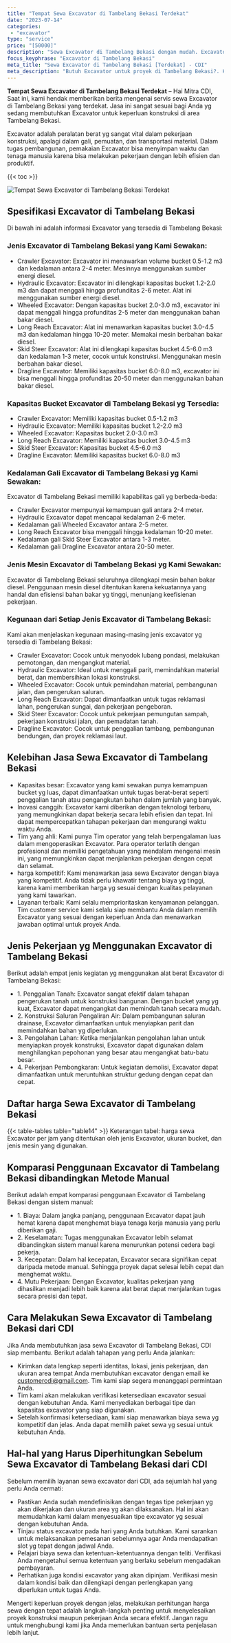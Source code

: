 ```yaml
---
title: "Tempat Sewa Excavator di Tambelang Bekasi Terdekat"
date: "2023-07-14"
categories:
 - "excavator"
type: "service"
price: "[50000]"
description: "Sewa Excavator di Tambelang Bekasi dengan mudah. Excavator unggulan untuk proyek konstruksi yang membutuhkan peralatan profesional dengan performa optimal. Hubungi kami segera."
focus_keyphrase: "Excavator di Tambelang Bekasi"
meta_title: "Sewa Excavator di Tambelang Bekasi [Terdekat] - CDI"
meta_description: "Butuh Excavator untuk proyek di Tambelang Bekasi?. Kami hadirkan Excavator berkualitas untuk menyelesaikan pekerjaan. Promo menarik tersedia."
---
```


**Tempat Sewa Excavator di Tambelang Bekasi Terdekat** – Hai Mitra CDI, Saat ini, kami hendak memberikan berita mengenai servis sewa Excavator di Tambelang Bekasi yang terdekat. Jasa ini sangat sesuai bagi Anda yg sedang membutuhkan Excavator untuk keperluan konstruksi di area Tambelang Bekasi.

Excavator adalah peralatan berat yg sangat vital dalam pekerjaan konstruksi, apalagi dalam gali, pemuatan, dan transportasi material. Dalam tugas pembangunan, pemakaian Excavator bisa menyimpan waktu dan tenaga manusia karena bisa melakukan pekerjaan dengan lebih efisien dan produktif.

{{< toc >}}

![Tempat Sewa Excavator di Tambelang Bekasi Terdekat](/images/excavator/excavator-15.jpg)

## Spesifikasi Excavator di Tambelang Bekasi

Di bawah ini adalah informasi Excavator yang tersedia di Tambelang Bekasi:

### Jenis Excavator di Tambelang Bekasi yang Kami Sewakan:

*   Crawler Excavator: Excavator ini menawarkan volume bucket 0.5-1.2 m3 dan kedalaman antara 2-4 meter. Mesinnya menggunakan sumber energi diesel.
*   Hydraulic Excavator: Excavator ini dilengkapi kapasitas bucket 1.2-2.0 m3 dan dapat menggali hingga profunditas 2-6 meter. Alat ini menggunakan sumber energi diesel.
*   Wheeled Excavator: Dengan kapasitas bucket 2.0-3.0 m3, excavator ini dapat menggali hingga profunditas 2-5 meter dan menggunakan bahan bakar diesel.
*   Long Reach Excavator: Alat ini menawarkan kapasitas bucket 3.0-4.5 m3 dan kedalaman hingga 10-20 meter. Memakai mesin berbahan bakar diesel.
*   Skid Steer Excavator: Alat ini dilengkapi kapasitas bucket 4.5-6.0 m3 dan kedalaman 1-3 meter, cocok untuk konstruksi. Menggunakan mesin berbahan bakar diesel.
*   Dragline Excavator: Memiliki kapasitas bucket 6.0-8.0 m3, excavator ini bisa menggali hingga profunditas 20-50 meter dan menggunakan bahan bakar diesel.

### Kapasitas Bucket Excavator di Tambelang Bekasi yg Tersedia:

*   Crawler Excavator: Memiliki kapasitas bucket 0.5-1.2 m3
*   Hydraulic Excavator: Memiliki kapasitas bucket 1.2-2.0 m3
*   Wheeled Excavator: Kapasitas bucket 2.0-3.0 m3
*   Long Reach Excavator: Memiliki kapasitas bucket 3.0-4.5 m3
*   Skid Steer Excavator: Kapasitas bucket 4.5-6.0 m3
*   Dragline Excavator: Memiliki kapasitas bucket 6.0-8.0 m3

### Kedalaman Gali Excavator di Tambelang Bekasi yg Kami Sewakan:

Excavator di Tambelang Bekasi memiliki kapabilitas gali yg berbeda-beda:

*   Crawler Excavator mempunyai kemampuan gali antara 2-4 meter.
*   Hydraulic Excavator dapat mencapai kedalaman 2-6 meter.
*   Kedalaman gali Wheeled Excavator antara 2-5 meter.
*   Long Reach Excavator bisa menggali hingga kedalaman 10-20 meter.
*   Kedalaman gali Skid Steer Excavator antara 1-3 meter.
*   Kedalaman gali Dragline Excavator antara 20-50 meter.

### Jenis Mesin Excavator di Tambelang Bekasi yg Kami Sewakan:

Excavator di Tambelang Bekasi seluruhnya dilengkapi mesin bahan bakar diesel. Penggunaan mesin diesel ditentukan karena kekuatannya yang handal dan efisiensi bahan bakar yg tinggi, menunjang keefisienan pekerjaan.

### Kegunaan dari Setiap Jenis Excavator di Tambelang Bekasi:

Kami akan menjelaskan kegunaan masing-masing jenis excavator yg tersedia di Tambelang Bekasi:

*   Crawler Excavator: Cocok untuk menyodok lubang pondasi, melakukan pemotongan, dan mengangkut material.
*   Hydraulic Excavator: Ideal untuk menggali parit, memindahkan material berat, dan membersihkan lokasi konstruksi.
*   Wheeled Excavator: Cocok untuk pemindahan material, pembangunan jalan, dan pengerukan saluran.
*   Long Reach Excavator: Dapat dimanfaatkan untuk tugas reklamasi lahan, pengerukan sungai, dan pekerjaan pengeboran.
*   Skid Steer Excavator: Cocok untuk pekerjaan pemungutan sampah, pekerjaan konstruksi jalan, dan pemadatan tanah.
*   Dragline Excavator: Cocok untuk penggalian tambang, pembangunan bendungan, dan proyek reklamasi laut.

## Kelebihan Jasa Sewa Excavator di Tambelang Bekasi

*   Kapasitas besar: Excavator yang kami sewakan punya kemampuan bucket yg luas, dapat dimanfaatkan untuk tugas berat-berat seperti penggalian tanah atau pengangkutan bahan dalam jumlah yang banyak.
*   Inovasi canggih: Excavator kami diberikan dengan teknologi terbaru, yang memungkinkan dapat bekerja secara lebih efisien dan tepat. Ini dapat mempercepatkan tahapan pekerjaan dan mengurangi waktu waktu Anda.
*   Tim yang ahli: Kami punya Tim operator yang telah berpengalaman luas dalam mengoperasikan Excavator. Para operator terlatih dengan profesional dan memiliki pengetahuan yang mendalam mengenai mesin ini, yang memungkinkan dapat menjalankan pekerjaan dengan cepat dan selamat.
*   harga kompetitif: Kami menawarkan jasa sewa Excavator dengan biaya yang kompetitif. Anda tidak perlu khawatir tentang biaya yg tinggi, karena kami memberikan harga yg sesuai dengan kualitas pelayanan yang kami tawarkan.
*   Layanan terbaik: Kami selalu memprioritaskan kenyamanan pelanggan. Tim customer service kami selalu siap membantu Anda dalam memilih Excavator yang sesuai dengan keperluan Anda dan menawarkan jawaban optimal untuk proyek Anda.

## Jenis Pekerjaan yg Menggunakan Excavator di Tambelang Bekasi

Berikut adalah empat jenis kegiatan yg menggunakan alat berat Excavator di Tambelang Bekasi:

*   1\. Penggalian Tanah: Excavator sangat efektif dalam tahapan pengerukan tanah untuk konstruksi bangunan. Dengan bucket yang yg kuat, Excavator dapat mengangkat dan memindah tanah secara mudah.
*   2\. Konstruksi Saluran Pengaliran Air: Dalam pembangunan saluran drainase, Excavator dimanfaatkan untuk menyiapkan parit dan memindahkan bahan yg diperlukan.
*   3\. Pengolahan Lahan: Ketika menjalankan pengolahan lahan untuk menyiapkan proyek konstruksi, Excavator dapat digunakan dalam menghilangkan pepohonan yang besar atau mengangkat batu-batu besar.
*   4\. Pekerjaan Pembongkaran: Untuk kegiatan demolisi, Excavator dapat dimanfaatkan untuk meruntuhkan struktur gedung dengan cepat dan cepat.

## Daftar harga Sewa Excavator di Tambelang Bekasi

{{< table-tables table="table14" >}} Keterangan tabel: harga sewa Excavator per jam yang ditentukan oleh jenis Excavator, ukuran bucket, dan jenis mesin yang digunakan. 

## Komparasi Penggunaan Excavator di Tambelang Bekasi dibandingkan Metode Manual

Berikut adalah empat komparasi penggunaan Excavator di Tambelang Bekasi dengan sistem manual:

*   1\. Biaya: Dalam jangka panjang, penggunaan Excavator dapat jauh hemat karena dapat menghemat biaya tenaga kerja manusia yang perlu diberikan gaji.
*   2\. Keselamatan: Tugas menggunakan Excavator lebih selamat dibandingkan sistem manual karena menurunkan potensi cedera bagi pekerja.
*   3\. Kecepatan: Dalam hal kecepatan, Excavator secara signifikan cepat daripada metode manual. Sehingga proyek dapat selesai lebih cepat dan menghemat waktu.
*   4\. Mutu Pekerjaan: Dengan Excavator, kualitas pekerjaan yang dihasilkan menjadi lebih baik karena alat berat dapat menjalankan tugas secara presisi dan tepat.

## Cara Melakukan Sewa Excavator di Tambelang Bekasi dari CDI

Jika Anda membutuhkan jasa sewa Excavator di Tambelang Bekasi, CDI siap membantu. Berikut adalah tahapan yang perlu Anda jalankan:

*   Kirimkan data lengkap seperti identitas, lokasi, jenis pekerjaan, dan ukuran area tempat Anda membutuhkan excavator dengan email ke customercdi@gmail.com. Tim kami siap segera menanggapi permintaan Anda.
*   Tim kami akan melakukan verifikasi ketersediaan excavator sesuai dengan kebutuhan Anda. Kami menyediakan berbagai tipe dan kapasitas excavator yang siap digunakan.
*   Setelah konfirmasi ketersediaan, kami siap menawarkan biaya sewa yg kompetitif dan jelas. Anda dapat memilih paket sewa yg sesuai untuk kebutuhan Anda.

## Hal-hal yang Harus Diperhitungkan Sebelum Sewa Excavator di Tambelang Bekasi dari CDI

Sebelum memilih layanan sewa excavator dari CDI, ada sejumlah hal yang perlu Anda cermati:

*   Pastikan Anda sudah mendefinisikan dengan tegas tipe pekerjaan yg akan dikerjakan dan ukuran area yg akan dilaksanakan. Hal ini akan memudahkan kami dalam menyesuaikan tipe excavator yg sesuai dengan kebutuhan Anda.
*   Tinjau status excavator pada hari yang Anda butuhkan. Kami sarankan untuk melaksanakan pemesanan sebelumnya agar Anda mendapatkan slot yg tepat dengan jadwal Anda.
*   Pelajari biaya sewa dan ketentuan-ketentuannya dengan teliti. Verifikasi Anda mengetahui semua ketentuan yang berlaku sebelum mengadakan pembayaran.
*   Perhatikan juga kondisi excavator yang akan dipinjam. Verifikasi mesin dalam kondisi baik dan dilengkapi dengan perlengkapan yang diperlukan untuk tugas Anda.

Mengerti keperluan proyek dengan jelas, melakukan perhitungan harga sewa dengan tepat adalah langkah-langkah penting untuk menyelesaikan proyek konstruksi maupun pekerjaan Anda secara efektif. Jangan ragu untuk menghubungi kami jika Anda memerlukan bantuan serta penjelasan lebih lanjut.